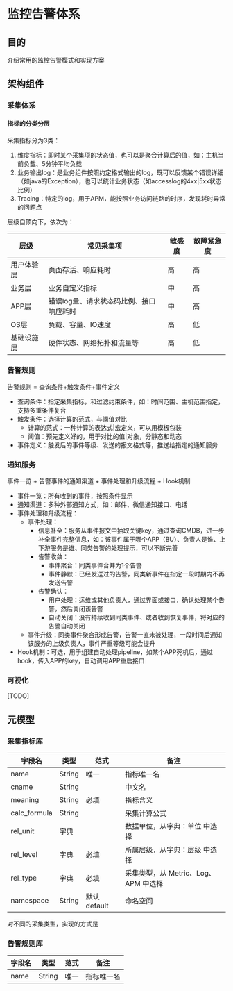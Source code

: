 # 监控告警体系

<!-- toc -->

## 目的

介绍常用的监控告警模式和实现方案

## 架构组件

### 采集体系

#### 指标的分类分层

采集指标分为3类：

1. 维度指标：即时某个采集项的状态值，也可以是聚合计算后的值，如：主机当前负载、5分钟平均负载
2. 业务输出log：是业务组件按照约定格式输出的log，既可以反馈某个错误详细（如java的Exception），也可以统计业务状态（如accesslog的4xx|5xx状态比例）
3. Tracing：特定的log，用于APM，能按照业务访问链路的时序，发现耗时异常的问题点

层级自顶向下，依次为：

| 层级 | 常见采集项 | 敏感度 | 故障紧急度 |
| ---- | ---- | ---- | ---- |
| 用户体验层 | 页面存活、响应耗时 | 高 | 高 |
| 业务层 | 业务自定义指标 | 中 | 高 |
| APP层 | 错误log量、请求状态码比例、接口响应耗时 | 中 | 高 |
| OS层 | 负载、容量、IO速度 | 高 | 低 |
| 基础设施层 | 硬件状态、网络拓扑和流量等 | 高 | 低 |

### 告警规则

告警规则 = 查询条件+触发条件+事件定义

* 查询条件：指定采集指标，和过滤约束条件，如：时间范围、主机范围指定，支持多重条件复合
* 触发条件：选择计算的范式，与阈值对比
  * 计算的范式：一种计算的表达式|宏定义，可以用模板包装
  * 阈值：预先定义好的，用于对比的值|对象，分静态和动态
* 事件定义：触发后的事件等级、发送的报文格式等，推送给指定的通知服务

### 通知服务

事件一览 + 告警事件的通知渠道 + 事件处理和升级流程 + Hook机制

* 事件一览：所有收到的事件，按照条件显示
* 通知渠道：多种外部通知方式，如：邮件、微信通知接口、电话
* 事件处理和升级流程：
  * 事件处理：
    * 信息补全：服务从事件报文中抽取关键key，通过查询CMDB，进一步补全事件完整信息，如：该事件属于哪个APP（BU）、负责人是谁、上下游服务是谁、同类告警的处理提示，可以不断完善
    * 告警收敛：
      * 事件聚合：同类事件合并为1个告警
      * 事件静默：已经发送过的告警，同类新事件在指定一段时期内不再发送告警
    * 告警确认：
      * 用户处理：运维或其他负责人，通过界面或接口，确认处理某个告警，然后关闭该告警
      * 自动关闭：没有持续收到同类事件、或者收到恢复事件，将对应的告警自动关闭
  * 事件升级：同类事件聚合形成告警，告警一直未被处理，一段时间后通知该服务的上级负责人，事件严重等级可能会提升
* Hook机制：可选，用于组建自动处理pipeline，如某个APP死机后，通过hook，传入APP的key，自动调用APP重启接口

### 可视化

[TODO]

## 元模型

### 采集指标库

| 字段名 | 类型 | 范式 | 备注 |
| ---- | ---- | ---- | ---- |
| name | String | 唯一 | 指标唯一名 |
| cname | String |  | 中文名 |
| meaning | String | 必填 | 指标含义 |
| calc_formula | String |  | 采集计算公式 |
| rel_unit | 字典 |  | 数据单位，从字典：单位 中选择 |
| rel_level | 字典 | 必填 | 所属层级，从字典：层级 中选择 |
| rel_type | 字典 | 必填 | 采集类型，从 Metric、Log、APM 中选择 |
| namespace | String | 默认default | 命名空间 |

对不同的采集类型，实现的方式是

### 告警规则库

| 字段名 | 类型 | 范式 | 备注 |
| ---- | ---- | ---- | ---- |
| name | String | 唯一 | 指标唯一名 |
